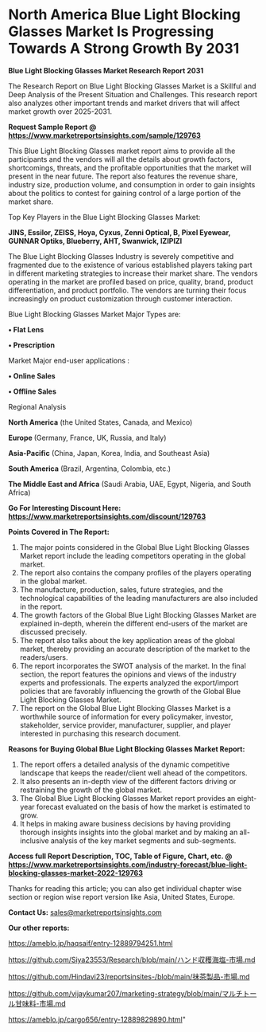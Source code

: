 # North America Blue Light Blocking Glasses Market Is Progressing Towards A Strong Growth By 2031

<strong>Blue Light Blocking Glasses Market Research Report 2031</strong>

The Research Report on Blue Light Blocking Glasses Market is a Skillful and Deep Analysis of the Present Situation and Challenges. This research report also analyzes other important trends and market drivers that will affect market growth over 2025-2031.

<strong>Request Sample Report @ <a href=https://www.marketreportsinsights.com/sample/129763>https://www.marketreportsinsights.com/sample/129763</a></strong>

This Blue Light Blocking Glasses market report aims to provide all the participants and the vendors will all the details about growth factors, shortcomings, threats, and the profitable opportunities that the market will present in the near future. The report also features the revenue share, industry size, production volume, and consumption in order to gain insights about the politics to contest for gaining control of a large portion of the market share.

Top Key Players in the Blue Light Blocking Glasses Market:

<strong>JINS, Essilor, ZEISS, Hoya, Cyxus, Zenni Optical, B, Pixel Eyewear, GUNNAR Optiks, Blueberry, AHT, Swanwick, IZIPIZI</strong>

The Blue Light Blocking Glasses Industry is severely competitive and fragmented due to the existence of various established players taking part in different marketing strategies to increase their market share. The vendors operating in the market are profiled based on price, quality, brand, product differentiation, and product portfolio. The vendors are turning their focus increasingly on product customization through customer interaction.

Blue Light Blocking Glasses Market Major Types are:

<strong>• Flat Lens

• Prescription</strong>

Market Major end-user applications :

<strong>• Online Sales

• Offline Sales</strong>

Regional Analysis

</u><strong><b>North America</b></strong> (the United States, Canada, and Mexico)

<strong><b>Europe </b></strong>(Germany, France, UK, Russia, and Italy)

<strong><b>Asia-Pacific</b></strong> (China, Japan, Korea, India, and Southeast Asia)

<strong><b>South America</b></strong> (Brazil, Argentina, Colombia, etc.)

<strong><b>The Middle East and Africa</b></strong> (Saudi Arabia, UAE, Egypt, Nigeria, and South Africa)

<strong>Go For Interesting Discount Here: <a href=https://www.marketreportsinsights.com/discount/129763>https://www.marketreportsinsights.com/discount/129763</a></strong>

<strong>Points Covered in The Report:</strong>
<ol>
  <li>The major points considered in the Global Blue Light Blocking Glasses Market report include the leading competitors operating in the global market.</li>
  <li>The report also contains the company profiles of the players operating in the global market.</li>
  <li>The manufacture, production, sales, future strategies, and the technological capabilities of the leading manufacturers are also included in the report.</li>
  <li>The growth factors of the Global Blue Light Blocking Glasses Market are explained in-depth, wherein the different end-users of the market are discussed precisely.</li>
  <li>The report also talks about the key application areas of the global market, thereby providing an accurate description of the market to the readers/users.</li>
  <li>The report incorporates the SWOT analysis of the market. In the final section, the report features the opinions and views of the industry experts and professionals. The experts analyzed the export/import policies that are favorably influencing the growth of the Global Blue Light Blocking Glasses Market.</li>
  <li>The report on the Global Blue Light Blocking Glasses Market is a worthwhile source of information for every policymaker, investor, stakeholder, service provider, manufacturer, supplier, and player interested in purchasing this research document.</li>
</ol>
<strong>Reasons for Buying Global Blue Light Blocking Glasses Market Report:</strong>

<ol>
  <li>The report offers a detailed analysis of the dynamic competitive landscape that keeps the reader/client well ahead of the competitors.</li>
  <li>It also presents an in-depth view of the different factors driving or restraining the growth of the global market.</li>
  <li>The Global Blue Light Blocking Glasses Market report provides an eight-year forecast evaluated on the basis of how the market is estimated to grow.</li>
  <li>It helps in making aware business decisions by having providing thorough insights insights into the global market and by making an all-inclusive analysis of the key market segments and sub-segments.</li>
</ol>
<strong>Access full Report Description, TOC, Table of Figure, Chart, etc. @ <a href=https://www.marketreportsinsights.com/industry-forecast/blue-light-blocking-glasses-market-2022-129763>https://www.marketreportsinsights.com/industry-forecast/blue-light-blocking-glasses-market-2022-129763</a></strong>


Thanks for reading this article; you can also get individual chapter wise section or region wise report version like Asia, United States, Europe.

<strong>Contact Us:</strong>
sales@marketreportsinsights.com

<strong>Our other reports:</strong>

<a href=https://ameblo.jp/haqsaif/entry-12889794251.html>https://ameblo.jp/haqsaif/entry-12889794251.html</a>

<a href=https://github.com/Siya23553/Research/blob/main/ハンド収穫海塩-市場.md>https://github.com/Siya23553/Research/blob/main/ハンド収穫海塩-市場.md</a>

<a href=https://github.com/Hindavi23/reportsinsites-/blob/main/抹茶製品-市場.md>https://github.com/Hindavi23/reportsinsites-/blob/main/抹茶製品-市場.md</a>

<a href=https://github.com/vijaykumar207/marketing-strategy/blob/main/マルチトール甘味料-市場.md>https://github.com/vijaykumar207/marketing-strategy/blob/main/マルチトール甘味料-市場.md</a>

<a href=https://ameblo.jp/cargo656/entry-12889829890.html>https://ameblo.jp/cargo656/entry-12889829890.html</a>"
